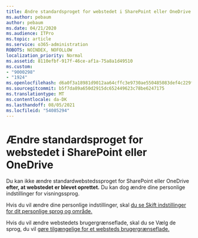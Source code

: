 ```yaml
---
title: Ændre standardsproget for webstedet i SharePoint eller OneDrive
ms.author: pebaum
author: pebaum
ms.date: 04/21/2020
ms.audience: ITPro
ms.topic: article
ms.service: o365-administration
ROBOTS: NOINDEX, NOFOLLOW
localization_priority: Normal
ms.assetid: 8110efbf-917f-46ce-af1a-75a8a1d49510
ms.custom:
- "9000298"
- "1924"
ms.openlocfilehash: d6a0f3a18981d9012aa64cffc3e9730ae550485083def4c229f1b2235ff98403
ms.sourcegitcommit: b5f7da89a650d2915dc652449623c78be6247175
ms.translationtype: MT
ms.contentlocale: da-DK
ms.lasthandoff: 08/05/2021
ms.locfileid: "54085294"
---
```

# <a name="change-the-default-site-language-in-sharepoint-or-onedrive"></a>Ændre standardsproget for webstedet i SharePoint eller OneDrive 

Du kan ikke ændre standardwebstedssproget for SharePoint eller OneDrive **efter, at webstedet er blevet oprettet.** Du kan dog ændre dine personlige indstillinger for visningssprog.

Hvis du vil ændre dine personlige indstillinger, skal [du se Skift indstillinger for dit personlige sprog og område.](https://support.office.com/article/Change-your-personal-language-and-region-settings-caa1fccc-bcdb-42f3-9e5b-45957647ffd7)

Hvis du vil ændre webstedets brugergrænseflade, skal du se Vælg de sprog, du vil [gøre tilgængelige for et websteds brugergrænseflade.](https://support.office.com/article/choose-the-languages-you-want-to-make-available-for-a-site-s-user-interface-16d3a83c-05ab-4b50-8fbb-ff576a3351e8)

